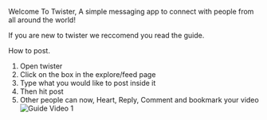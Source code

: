 Welcome To Twister, A simple messaging app to connect with people from all around the world!

If you are new to twister we reccomend you read the guide.

How to post.

1. Open twister
2. Click on the box in the explore/feed page
3. Type what you would like to post inside it
4. Then hit post
5. Other people can now, Heart, Reply, Comment and bookmark your video
   ![Guide Video 1](https://github.com/user-attachments/assets/f80c8c70-32d0-4989-bfde-ac7fc4f77e75)
